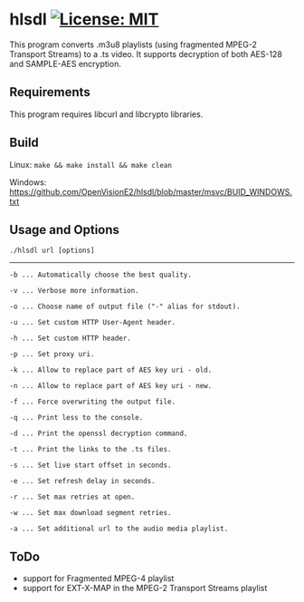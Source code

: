 hlsdl [![License: MIT](https://img.shields.io/badge/License-MIT-blue.svg)](https://opensource.org/licenses/MIT)
=====

This program converts .m3u8 playlists (using fragmented MPEG-2 Transport Streams) to a .ts video. It supports decryption of both AES-128 and SAMPLE-AES encryption.

Requirements
------------

This program requires libcurl and libcrypto libraries.

Build
-----
Linux:
`make && make install && make clean`

Windows:
https://github.com/OpenVisionE2/hlsdl/blob/master/msvc/BUID_WINDOWS.txt


Usage and Options
-------
`./hlsdl url [options]`

---------------------------
```
-b ... Automatically choose the best quality.

-v ... Verbose more information.

-o ... Choose name of output file ("-" alias for stdout).

-u ... Set custom HTTP User-Agent header.

-h ... Set custom HTTP header.

-p ... Set proxy uri.

-k ... Allow to replace part of AES key uri - old.

-n ... Allow to replace part of AES key uri - new.

-f ... Force overwriting the output file.

-q ... Print less to the console.

-d ... Print the openssl decryption command.

-t ... Print the links to the .ts files.

-s ... Set live start offset in seconds.

-e ... Set refresh delay in seconds.

-r ... Set max retries at open.

-w ... Set max download segment retries.

-a ... Set additional url to the audio media playlist.
```

ToDo
-----
* support for Fragmented MPEG-4 playlist
* support for EXT-X-MAP in the MPEG-2 Transport Streams playlist
